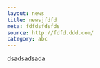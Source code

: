 ```yaml
---
layout: news
title: newsjfdfd 
meta: fdfdsfdsfds
source: http://fdfd.ddd.com/
category: abc
---
```


dsadsadsada